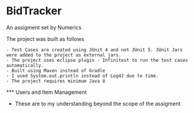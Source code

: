# BidTracker
An assigment set by Numerics

The project was built as follows 

	- Test Cases are created using JUnit 4 and not JUnit 5. JUnit Jars were added to the project as external jars.
	- The project uses eclipse plugin - Infinitest to run the test cases automatically.
	- Built using Maven instead of Gradle
	- I used System.out.println instead of Log4J due to time.
	- The project requires minimum Java 8 
  
*** Users and Item Management
  - These are to my understanding beyond the scope of the assigment
